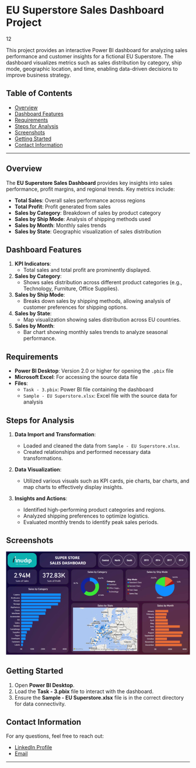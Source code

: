 # EU Superstore Sales Dashboard Project

12

This project provides an interactive Power BI dashboard for analyzing sales performance and customer insights for a fictional EU Superstore. The dashboard visualizes metrics such as sales distribution by category, ship mode, geographic location, and time, enabling data-driven decisions to improve business strategy.

## Table of Contents
- [Overview](#overview)
- [Dashboard Features](#dashboard-features)
- [Requirements](#requirements)
- [Steps for Analysis](#steps-for-analysis)
- [Screenshots](#screenshots)
- [Getting Started](#getting-started)
- [Contact Information](#contact-information)

---

## Overview

The **EU Superstore Sales Dashboard** provides key insights into sales performance, profit margins, and regional trends. Key metrics include:
- **Total Sales**: Overall sales performance across regions
- **Total Profit**: Profit generated from sales
- **Sales by Category**: Breakdown of sales by product category
- **Sales by Ship Mode**: Analysis of shipping methods used
- **Sales by Month**: Monthly sales trends
- **Sales by State**: Geographic visualization of sales distribution

## Dashboard Features

1. **KPI Indicators**: 
   - Total sales and total profit are prominently displayed.
2. **Sales by Category**:
   - Shows sales distribution across different product categories (e.g., Technology, Furniture, Office Supplies).
3. **Sales by Ship Mode**:
   - Breaks down sales by shipping methods, allowing analysis of customer preferences for shipping options.
4. **Sales by State**:
   - Map visualization showing sales distribution across EU countries.
5. **Sales by Month**:
   - Bar chart showing monthly sales trends to analyze seasonal performance.

## Requirements

- **Power BI Desktop**: Version 2.0 or higher for opening the `.pbix` file
- **Microsoft Excel**: For accessing the source data file
- **Files**:
  - `Task - 3.pbix`: Power BI file containing the dashboard
  - `Sample - EU Superstore.xlsx`: Excel file with the source data for analysis

## Steps for Analysis

1. **Data Import and Transformation**:
   - Loaded and cleaned the data from `Sample - EU Superstore.xlsx`.
   - Created relationships and performed necessary data transformations.

2. **Data Visualization**:
   - Utilized various visuals such as KPI cards, pie charts, bar charts, and map charts to effectively display insights.

3. **Insights and Actions**:
   - Identified high-performing product categories and regions.
   - Analyzed shipping preferences to optimize logistics.
   - Evaluated monthly trends to identify peak sales periods.

## Screenshots

![Dashboard Screenshot](https://github.com/ashu-kudesiya/Data-Analytics-by-Anudip-Foundation/blob/main/Power%20BI/Task%20-%203/Screenshot/1.png?raw=true)


## Getting Started

1. Open **Power BI Desktop**.
2. Load the **Task - 3.pbix** file to interact with the dashboard.
3. Ensure the **Sample - EU Superstore.xlsx** file is in the correct directory for data connectivity.

## Contact Information

For any questions, feel free to reach out:

- [LinkedIn Profile](https://www.linkedin.com/in/himanshu-kudesiya)
- [Email](mailto:himanshu.kudesiya@gmail.com)

---

